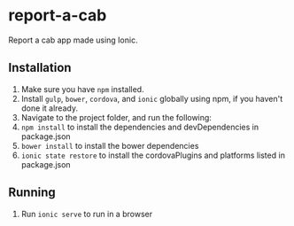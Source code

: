 # report-a-cab
Report a cab app made using Ionic.

## Installation

1. Make sure you have `npm` installed.
2. Install `gulp`, `bower`, `cordova`, and `ionic` globally using npm, if you haven't done it already.
3. Navigate to the project folder, and run the following:
  1. `npm install` to install the dependencies and devDependencies in package.json
  2. `bower install` to install the bower dependencies
  3. `ionic state restore` to install the cordovaPlugins and platforms listed in package.json

## Running

1. Run `ionic serve` to run in a browser
